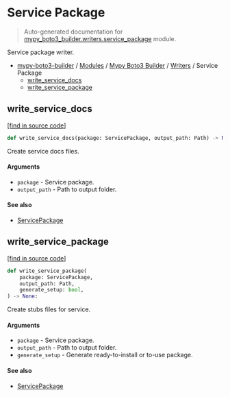# Service Package

> Auto-generated documentation for [mypy_boto3_builder.writers.service_package](https://github.com/vemel/mypy_boto3_builder/blob/main/mypy_boto3_builder/writers/service_package.py) module.

Service package writer.

- [mypy-boto3-builder](../../README.md#mypy_boto3_builder) / [Modules](../../MODULES.md#mypy-boto3-builder-modules) / [Mypy Boto3 Builder](../index.md#mypy-boto3-builder) / [Writers](index.md#writers) / Service Package
    - [write_service_docs](#write_service_docs)
    - [write_service_package](#write_service_package)

## write_service_docs

[[find in source code]](https://github.com/vemel/mypy_boto3_builder/blob/main/mypy_boto3_builder/writers/service_package.py#L155)

```python
def write_service_docs(package: ServicePackage, output_path: Path) -> None:
```

Create service docs files.

#### Arguments

- `package` - Service package.
- `output_path` - Path to output folder.

#### See also

- [ServicePackage](../structures/service_package.md#servicepackage)

## write_service_package

[[find in source code]](https://github.com/vemel/mypy_boto3_builder/blob/main/mypy_boto3_builder/writers/service_package.py#L20)

```python
def write_service_package(
    package: ServicePackage,
    output_path: Path,
    generate_setup: bool,
) -> None:
```

Create stubs files for service.

#### Arguments

- `package` - Service package.
- `output_path` - Path to output folder.
- `generate_setup` - Generate ready-to-install or to-use package.

#### See also

- [ServicePackage](../structures/service_package.md#servicepackage)

